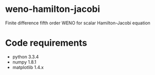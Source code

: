 weno-hamilton-jacobi
====================

Finite difference fifth order WENO for scalar Hamilton-Jacobi equation

# Code requirements
* python 3.3.4
* numpy 1.8.1
* matplotlib 1.4.x

